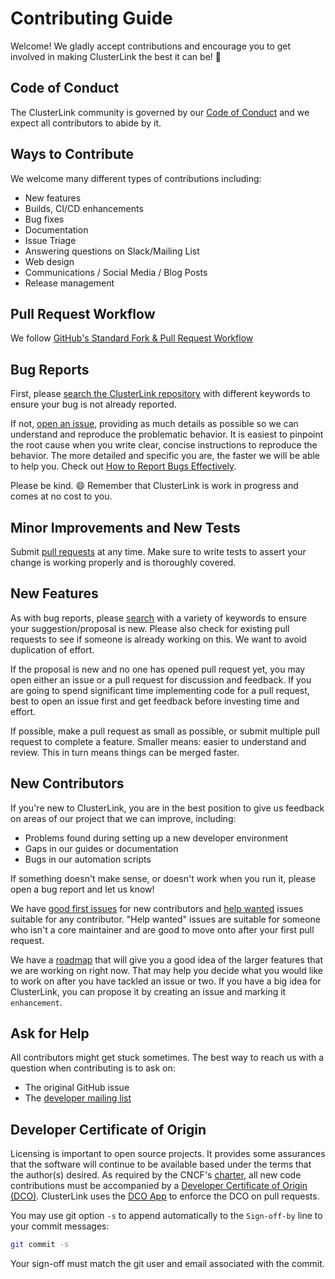 # Contributing Guide

Welcome! We gladly accept contributions and encourage you to get involved in making
 ClusterLink the best it can be! 💖

## Code of Conduct

The ClusterLink community is governed by our [Code of Conduct](./CODE_OF_CONDUCT.md)
 and we expect all contributors to abide by it.

## Ways to Contribute

We welcome many different types of contributions including:

* New features
* Builds, CI/CD enhancements
* Bug fixes
* Documentation
* Issue Triage
* Answering questions on Slack/Mailing List
* Web design
* Communications / Social Media / Blog Posts
* Release management

<!--
Not everything happens through a GitHub pull request. Please come to our
[meetings](TODO) or [contact us](TODO) and let's discuss how we can work
together. -->

<!--
### Come to Meetings

Absolutely everyone is welcome to come to any of our meetings. You never need an
invite to join us. In fact, we want you to join us, even if you don’t have
anything you feel like you want to contribute. Just being there is enough!

You can find out more about our meetings [here](TODO). You don’t have to turn on
your video. The first time you come, introducing yourself is more than enough.
Over time, we hope that you feel comfortable voicing your opinions, giving
feedback on others’ ideas, and even sharing your own ideas, and experiences.
-->

## Pull Request Workflow

We follow [GitHub's Standard Fork & Pull Request Workflow](https://gist.github.com/Chaser324/ce0505fbed06b947d962)

## Bug Reports

First, please [search the ClusterLink repository](https://github.com/clusterlink-net/clusterlink/issues)
 with different keywords to ensure your bug is not already reported.

If not, [open an issue](https://github.com/clusterlink-net/clusterlink/issues/new), providing as
 much details as possible so we can understand and reproduce the problematic behavior. It is easiest
 to pinpoint the root cause when you write clear, concise instructions to reproduce the behavior.
 The more detailed and specific you are, the faster we will be able to help you. Check out [How to
 Report Bugs Effectively](https://www.chiark.greenend.org.uk/~sgtatham/bugs.html).

Please be kind. :smile: Remember that ClusterLink is work in progress and comes at no cost to you.

## Minor Improvements and New Tests

Submit [pull requests](https://github.com/clusterlink-net/clusterlink/pulls) at any time. Make
 sure to write tests to assert your change is working properly and is thoroughly covered.

## New Features

As with bug reports, please [search](https://github.com/clusterlink-net/clusterlink/issues) with
 a variety of keywords to ensure your suggestion/proposal is new. Please also check for existing pull
 requests to see if someone is already working on this. We want to avoid duplication of effort.

If the proposal is new and no one has opened pull request yet, you may open either an issue or a
 pull request for discussion and feedback. If you are going to spend significant time implementing
 code for a pull request, best to open an issue first and get feedback before investing time and effort.

If possible, make a pull request as small as possible, or submit multiple pull request to complete a
 feature. Smaller means: easier to understand and review. This in turn means things can be merged
 faster.

## New Contributors

If you're new to ClusterLink, you are in the best position to give us feedback on areas of
 our project that we can improve, including:

* Problems found during setting up a new developer environment
* Gaps in our guides or documentation
* Bugs in our automation scripts

If something doesn't make sense, or doesn't work when you run it, please open a
 bug report and let us know!

We have [good first issues](https://github.com/clusterlink-net/clusterlink/issues?q=is%3Aopen+is%3Aissue+label%3A%22good+first+issue%22) for new contributors
 and [help wanted](https://github.com/clusterlink-net/clusterlink/issues?q=is%3Aopen+is%3Aissue+label%3A%22help+wanted%22)
 issues suitable for any contributor.
 "Help wanted" issues are suitable for someone who isn't a core maintainer and are good to move onto
 after your first pull request.

<!-- 
Sometimes there won’t be any issues with these labels. That’s ok! There is
likely still something for you to work on. If you want to contribute but you
don’t know where to start or can't find a suitable issue, you can ⚠️ **explain how people can ask for an issue to work on**.
-->

We have a [roadmap](./README.md#roadmap) that will give you a good idea of the larger
 features that we are working on right now. That may help you decide what you would
 like to work on after you have tackled an issue or two. If you have a big idea for
 ClusterLink, you can propose it by creating an issue and marking it `enhancement`.

## Ask for Help

All contributors might get stuck sometimes. The best way to reach us with a question
 when contributing is to ask on:

* The original GitHub issue
* The [developer mailing list](https://groups.google.com/g/clusterlink-dev/)
<!-- * Our [Slack channel](TODO missing link) -->

## Developer Certificate of Origin

Licensing is important to open source projects. It provides some assurances that
 the software will continue to be available based under the terms that the
 author(s) desired. As required by the CNCF's [charter](https://github.com/cncf/foundation/blob/master/charter.md#11-ip-policy),
 all new code contributions must be accompanied by a
 [Developer Certificate of Origin (DCO)](https://developercertificate.org/). ClusterLink uses
 the [DCO App](https://github.com/apps/dco) to enforce the DCO on pull requests.

You may use git option `-s` to append automatically to the `Sign-off-by` line to your commit messages:

```sh
git commit -s
```

Your sign-off must match the git user and email associated with the commit.

<!-- 
Developer workflow (e.g., environment set up, creating PRs, commit messages, etc)
are covered in a separate document
-->
